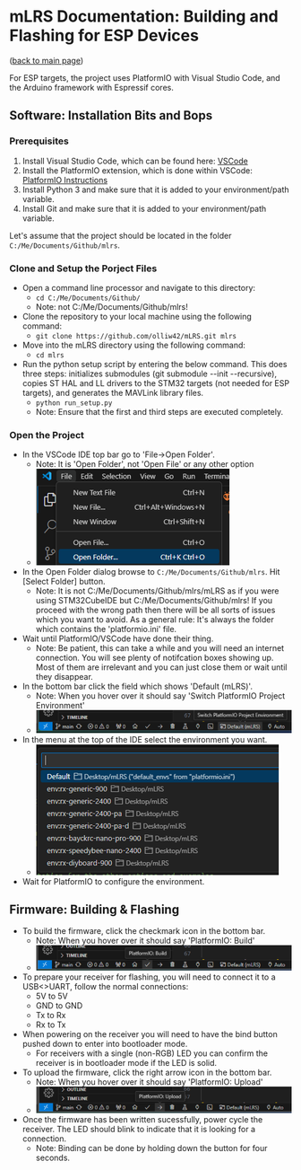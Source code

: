 # mLRS Documentation: Building and Flashing for ESP Devices #

([back to main page](../README.md))

For ESP targets, the project uses PlatformIO with Visual Studio Code, and the Arduino framework with Espressif cores.

## Software: Installation Bits and Bops

### Prerequisites ####

1. Install Visual Studio Code, which can be found here: [VSCode](https://code.visualstudio.com/)
2. Install the PlatformIO extension, which is done within VSCode: [PlatformIO Instructions](https://platformio.org/install/ide?install=vscode)
3. Install Python 3 and make sure that it is added to your environment/path variable.
4. Install Git and make sure that it is added to your environment/path variable.

Let's assume that the project should be located in the folder `C:/Me/Documents/Github/mlrs`.

### Clone and Setup the Porject Files ###

- Open a command line processor and navigate to this directory:
    - `cd C:/Me/Documents/Github/`
    - Note: not C:/Me/Documents/Github/mlrs!
- Clone the repository to your local machine using the following command:
    - `git clone https://github.com/olliw42/mLRS.git mlrs`
- Move into the mLRS directory using the following command:
    - `cd mlrs`
- Run the python setup script by entering the below command. This does three steps: initializes submodules (git submodule --init --recursive), copies ST HAL and LL drivers to the STM32 targets (not needed for ESP targets), and generates the MAVLink library files. 
    - `python run_setup.py`
    - Note: Ensure that the first and third steps are executed completely.

### Open the Project ###

- In the VSCode IDE top bar go to 'File->Open Folder'. 
    - Note: It is 'Open Folder', not 'Open File' or any other option
    - <img src="images/ESP_open_folder.png">
- In the Open Folder dialog browse to `C:/Me/Documents/Github/mlrs`. Hit [Select Folder] button. 
    - Note: It is not C:/Me/Documents/Github/mlrs/mLRS as if you were using STM32CubeIDE but C:/Me/Documents/Github/mlrs! If you proceed with the wrong path then there will be all sorts of issues which you want to avoid. As a general rule: It's always the folder which contains the 'platformio.ini' file.
- Wait until PlatformIO/VSCode have done their thing. 
    - Note: Be patient, this can take a while and you will need an internet connection. You will see plenty of notifcation boxes showing up. Most of them are irrelevant and you can just close them or wait until they disappear.
- In the bottom bar click the field which shows 'Default (mLRS)'.
    - Note: When you hover over it should say 'Switch PlatformIO Project Environment'
    - <img src="images/ESP_environment.png">
- In the menu at the top of the IDE select the environment you want.
    - <img src="images/ESP_env_menu.png">
- Wait for PlatformIO to configure the environment.

## Firmware: Building & Flashing

- To build the firmware, click the checkmark icon in the bottom bar.
    - Note: When you hover over it should say 'PlatformIO: Build'
    - <img src="images/ESP_build.png">
- To prepare your receiver for flashing, you will need to connect it to a USB<>UART, follow the normal connections:
    - 5V to 5V
    - GND to GND
    - Tx to Rx
    - Rx to Tx
- When powering on the receiver you will need to have the bind button pushed down to enter into bootloader mode.
    - For receivers with a single (non-RGB) LED you can confirm the receiver is in bootloader mode if the LED is solid.
- To upload the firmware, click the right arrow icon in the bottom bar.
    - Note: When you hover over it should say 'PlatformIO: Upload'
    - <img src="images/ESP_upload.png">
- Once the firmware has been written sucessfully, power cycle the receiver. The LED should blink to indicate that it is looking for a connection.
    - Note: Binding can be done by holding down the button for four seconds.
